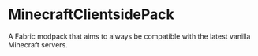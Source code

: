 # MinecraftClientsidePack
A Fabric modpack that aims to always be compatible with the latest vanilla Minecraft servers.
